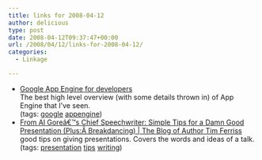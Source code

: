 ```yaml
---
title: links for 2008-04-12
author: delicious
type: post
date: 2008-04-12T09:37:47+00:00
url: /2008/04/12/links-for-2008-04-12/
categories:
  - Linkage

---
```

  * <div>
      <a href="http://www.niallkennedy.com/blog/2008/04/google-app-engine.html">Google App Engine for developers</a>
    </div>
    
    <div>
      The best high level overview (with some details thrown in) of App Engine that I&#8217;ve seen.
    </div>
    
    <div>
      (tags: <a href="http://del.icio.us/tazzzzz/google">google</a> <a href="http://del.icio.us/tazzzzz/appengine">appengine</a>)
    </div>

  * <div>
      <a href="http://www.fourhourworkweek.com/blog/2008/04/11/from-al-gores-chief-speechwriter-how-to-give-a-damn-good-presentation-plus-breakdancing/">From Al Goreâ€™s Chief Speechwriter: Simple Tips for a Damn Good Presentation (Plus:Â Breakdancing) | The Blog of Author Tim Ferriss</a>
    </div>
    
    <div>
      good tips on giving presentations. Covers the words and ideas of a talk.
    </div>
    
    <div>
      (tags: <a href="http://del.icio.us/tazzzzz/presentation">presentation</a> <a href="http://del.icio.us/tazzzzz/tips">tips</a> <a href="http://del.icio.us/tazzzzz/writing">writing</a>)
    </div>